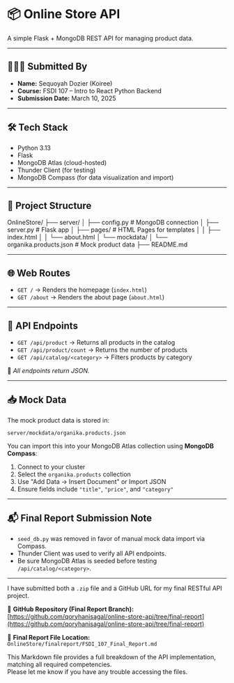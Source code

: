 # 📦 Online Store API

A simple Flask + MongoDB REST API for managing product data.

---

## 👩🏽‍💻 Submitted By
- **Name:** Sequoyah Dozier  (Koiree)
- **Course:** FSDI 107 – Intro to React Python Backend  
- **Submission Date:** March 10, 2025

---

## 🛠️ Tech Stack
- Python 3.13
- Flask
- MongoDB Atlas (cloud-hosted)
- Thunder Client (for testing)
- MongoDB Compass (for data visualization and import)

---

## 📄 Project Structure

OnlineStore/
├── server/
│   ├── config.py             # MongoDB connection
│   ├── server.py             # Flask app
│   ├── pages/                # HTML Pages for templates
│   │   ├── index.html
│   │   └── about.html
│   └── mockdata/
│       └── organika.products.json  # Mock product data
├── README.md


---

## 🌐 Web Routes

- `GET /` → Renders the homepage (`index.html`)
- `GET /about` → Renders the about page (`about.html`)

---

## 🔌 API Endpoints

- `GET /api/product` → Returns all products in the catalog
- `GET /api/product/count` → Returns the number of products
- `GET /api/catalog/<category>` → Filters products by category

📍 *All endpoints return JSON.*

---

## 📥 Mock Data

The mock product data is stored in:

``
server/mockdata/organika.products.json
``

You can import this into your MongoDB Atlas collection using **MongoDB Compass**:
1. Connect to your cluster
2. Select the `organika.products` collection
3. Use "Add Data → Insert Document" or Import JSON
4. Ensure fields include `"title"`, `"price"`, and `"category"`

---

## 📬 Final Report Submission Note

- `seed_db.py` was removed in favor of manual mock data import via Compass.
- Thunder Client was used to verify all API endpoints.
- Be sure MongoDB Atlas is seeded before testing `/api/catalog/<category>`.

---

I have submitted both a `.zip` file and a GitHub URL for my final RESTful API project.

🔗 **GitHub Repository (Final Report Branch):**  
[https://github.com/qoryhanisagal/online-store-api/tree/final-report](https://github.com/qoryhanisagal/online-store-api/tree/final-report)

📄 **Final Report File Location:**  
`OnlineStore/finalreport/FSDI_107_Final_Report.md`

This Markdown file provides a full breakdown of the API implementation, matching all required competencies.  
Please let me know if you have any trouble accessing the files.